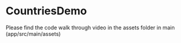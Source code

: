 # CountriesDemo

Please find the code walk through video in the assets folder in main (app/src/main/assets)